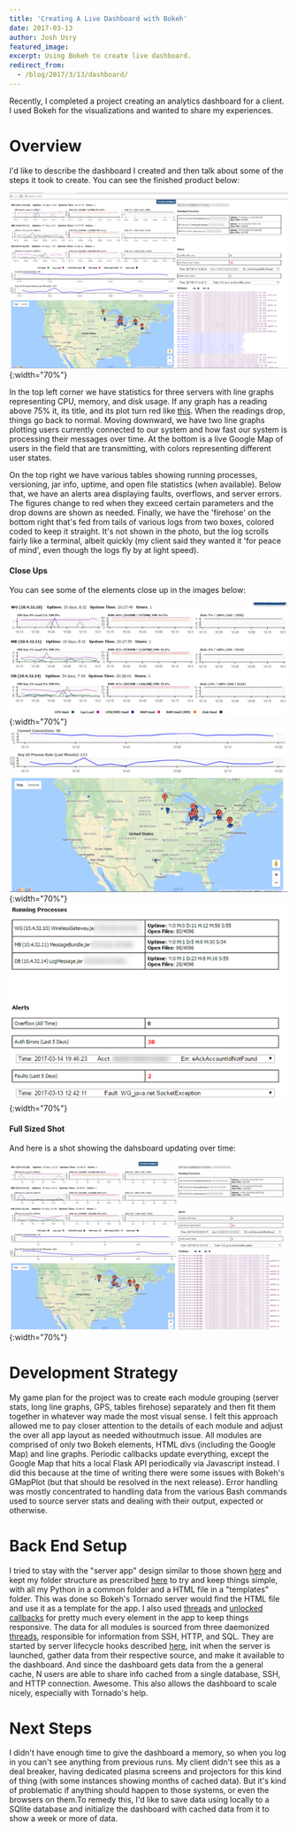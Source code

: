 ```yaml
---
title: 'Creating A Live Dashboard with Bokeh'
date: 2017-03-13
author: Josh Usry
featured_image:
excerpt: Using Bokeh to create live dashboard.
redirect_from:
  - /blog/2017/3/13/dashboard/
---
```


Recently, I completed a project creating an analytics dashboard for a client.
I used Bokeh for the visualizations and wanted to share my experiences.

# Overview

I'd like to describe the dashboard I created and then talk about some of the
steps it took to create. You can see the finished product below:

![Image of Dashboard](/images/dashboard/all_tiny.png){:width="70%"}

In the top left corner we have statistics for three servers with line graphs
representing CPU, memory, and disk usage.  If any graph has a reading above 75%
it, its title, and its plot turn red like [this](https://bokeh.pydata.org/en/latest/docs/gallery/box_annotation.html).
When the readings drop, things go back to normal. Moving downward, we have two
line graphs plotting users currently connected to our system and how fast our
system is processing their messages over time.  At the bottom is a live Google
Map of users in the field that are transmitting, with colors representing
different user states.

On the top right we have various tables showing running processes, versioning,
jar info, uptime, and open file statistics (when available). Below that, we have
an alerts area displaying faults, overflows, and server errors. The figures
change to red when they exceed certain parameters and the drop downs are shown
as needed. Finally, we have the 'firehose' on the bottom right that's fed from
tails of various logs from two boxes, colored coded to keep it straight.  It's
not shown in the photo, but the log scrolls fairly like a terminal, albeit
quickly (my client said they wanted it 'for peace of mind', even though the logs
fly by at light speed).

#### Close Ups

You can see some of the elements close up in the images below:

![Image of server graphs](/images/dashboard/server_graphs.png){:width="70%"}
![Image of GPS lines](/images/dashboard/lines_gps.png){:width="70%"}
![Image of process alerts](/images/dashboard/alerts_procs.png){:width="70%"}

#### Full Sized Shot

And here is a shot showing the dahsboard updating over time:

![Image of dashboard in action](/images/dashboard/action.gif){:width="70%"}

# Development Strategy

My game plan for the project was to create each module grouping (server stats,
long line graphs, GPS, tables firehose) separately and then fit them together
in whatever way made the most visual sense. I felt this approach allowed me to
pay closer attention to the details of each module and adjust the over all app
layout as needed withoutmuch issue.  All modules are comprised of only two Bokeh
elements, HTML divs (including the Google Map) and line graphs. Periodic callbacks
update everything, except the Google Map that hits a local Flask API periodically
via Javascript instead.  I did this because at the time of writing there were some
issues with Bokeh's GMapPlot (but that should be resolved in the next release).
Error handling was mostly concentrated to handling data from the various Bash
commands used to source server stats and dealing with their output, expected or
otherwise.

# Back End Setup

I tried to stay with the "server app" design similar to those shown [here](https://bokeh.pydata.org/en/latest/docs/gallery.html)
and kept my folder structure as prescribed [here](https://bokeh.pydata.org/en/latest/docs/user_guide/server.html#directory-format)
to try and keep things simple, with all my Python in a common folder and a HTML
file in a "templates" folder.  This was done so Bokeh's Tornado server would
find the HTML file and use it as a template for the app.  I also used [threads](https://bokeh.pydata.org/en/latest/docs/user_guide/server.html#updating-from-threads)
and [unlocked callbacks](https://bokeh.pydata.org/en/latest/docs/user_guide/server.html#updating-from-unlocked-callbacks)
for pretty much every element in the app to keep things responsive.  The data
for all modules is sourced from three daemonized [threads](https://docs.python.org/2/library/threading.html),
responsible for information from SSH, HTTP, and SQL.  They are started by server
lifecycle hooks described [here](https://bokeh.pydata.org/en/latest/docs/user_guide/server.html#lifecycle-hooks),
init when the server is launched, gather data from their respective source,
and make it available to the dashboard.  And since the dashboard gets data from
the a general cache, N users are able to share info cached from a single database,
SSH, and HTTP connection.  Awesome.  This also allows the dashboard to scale nicely,
especially with Tornado's help.

# Next Steps

I didn't have enough time to give the dashboard a memory, so when you log in you
can't see anything from previous runs.  My client didn't see this as a deal breaker,
having dedicated plasma screens and projectors for this kind of thing (with some
instances showing months of cached data). But it's kind of problematic if anything
should happen to those systems, or even the browsers on them.To remedy this, I'd
like to save data using locally to a SQlite database and initialize the dashboard
with cached data from it to show a week or more of data.
